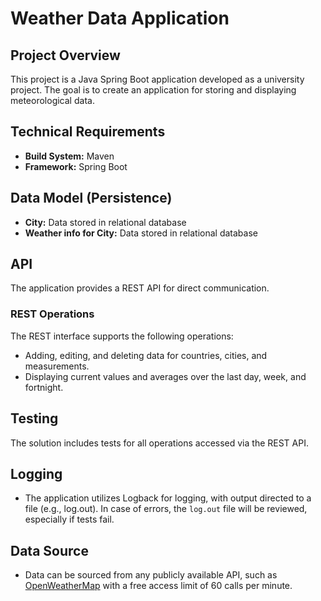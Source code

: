 # Weather Data Application

## Project Overview
This project is a Java Spring Boot application developed as a university project. The goal is to create an application for storing and displaying meteorological data.

## Technical Requirements
- **Build System:** Maven
- **Framework:** Spring Boot

## Data Model (Persistence)
- **City:** Data stored in relational database
- **Weather info for City:** Data stored in relational database

## API
The application provides a REST API for direct communication.

### REST Operations
The REST interface supports the following operations:
- Adding, editing, and deleting data for countries, cities, and measurements.
- Displaying current values and averages over the last day, week, and fortnight.

## Testing
The solution includes tests for all operations accessed via the REST API.

## Logging
- The application utilizes Logback for logging, with output directed to a file (e.g., log.out). In case of errors, the `log.out` file will be reviewed, especially if tests fail.

## Data Source
- Data can be sourced from any publicly available API, such as [OpenWeatherMap](http://www.openweathermap.com) with a free access limit of 60 calls per minute.
